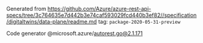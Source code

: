 Generated from https://github.com/Azure/azure-rest-api-specs/tree/3c764635e7d442b3e74caf593029fcd440b3ef82//specification/digitaltwins/data-plane/readme.md tag: `package-2020-05-31-preview`

Code generator @microsoft.azure/autorest.go@2.1.171


